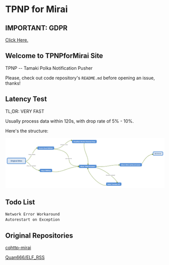 # TPNP for Mirai

## IMPORTANT: GDPR

[Click Here.](GDPR)

## Welcome to TPNPforMirai Site

TPNP -- Tamaki Polka Notification Pusher

Please, check out code repository's `README.md` before opening an issue, thanks!

## Latency Test

TL;DR: VERY FAST

Usually process data within 120s, with drop rate of 5% - 10%.

Here's the structure:

![Structure](flow.png)

## Todo List

```Markdown
Network Error Workaround
Autorestart on Exception
```

## Original Repositories

[cqhttp-mirai](https://github.com/yyuueexxiinngg/cqhttp-mirai)

[Quan666/ELF_RSS](https://github.com/Quan666/ELF_RSS)

